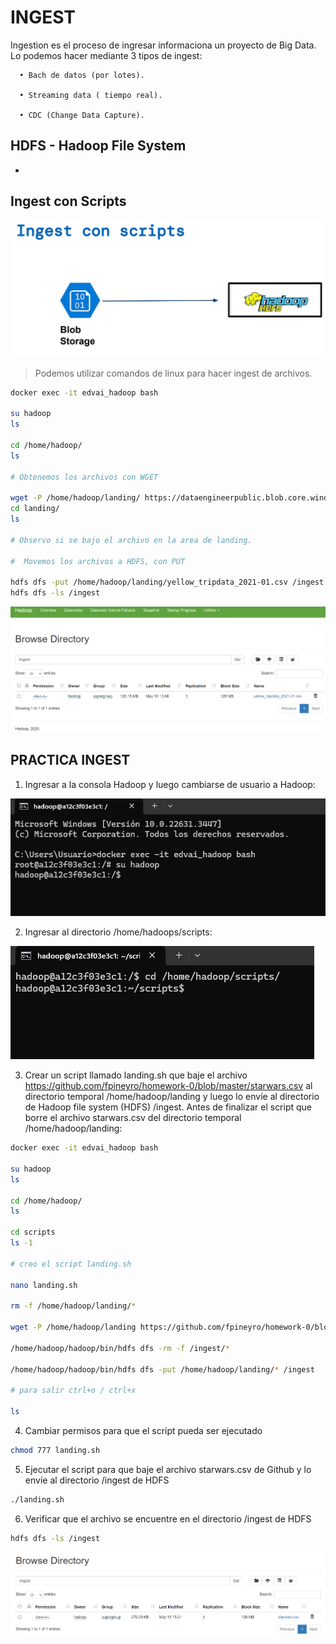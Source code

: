 # INGEST

Ingestion es el proceso de ingresar informaciona un proyecto de Big Data.
Lo podemos hacer mediante 3 tipos de ingest:

      • Bach de datos (por lotes).
   
      • Streaming data ( tiempo real).
   
      • CDC (Change Data Capture).

   


## HDFS - Hadoop File System
-
Ingest con Scripts
-
![[imagen3](./Clase 3_Ingest/ingest csripts.png)](https://github.com/GermanPLS/Bootcamp-Data-Engineering-----EDVai/blob/7d45e221cb5ab5750f711526a182a5e8de1388fd/Clase%203_Ingest/ingest%20csripts.png)

> Podemos utilizar comandos de linux para hacer ingest de archivos.

```sh
docker exec -it edvai_hadoop bash

su hadoop
ls

cd /home/hadoop/
ls

# Obtenemos los archivos con WGET

wget -P /home/hadoop/landing/ https://dataengineerpublic.blob.core.windows.net/data-engineer/yellow_tripdata_2021-01.csv
cd landing/
ls

# Observo si se bajo el archivo en la area de landing.

#  Movemos los archivos a HDFS, con PUT

hdfs dfs -put /home/hadoop/landing/yellow_tripdata_2021-01.csv /ingest
hdfs dfs -ls /ingest
```
![[imagen4](./Clase 3_Ingest/hadoop ingest.png)](https://github.com/GermanPLS/Bootcamp-Data-Engineering-----EDVai/blob/353014f8ef46b72815fcd103fef4267b3f126320/Clase%203_Ingest/hadoop%20ingest.png)

PRACTICA INGEST
-

1. Ingresar a la consola Hadoop y luego cambiarse de usuario a Hadoop:


![[imagen1](./Clase 3_Ingest/1.png)](https://github.com/GermanPLS/Bootcamp-Data-Engineering-----EDVai/blob/5775e9b3fa32ba80675a5aeb87853f53ac3a1f98/Clase%203_Ingest/1.png)

2. Ingresar al directorio /home/hadoops/scripts:

![[imagen2](./Clase 3_Ingest/22.png)](https://github.com/GermanPLS/Bootcamp-Data-Engineering-----EDVai/blob/ada5ed35603b1481fb8c8b130b91852384f8948a/Clase%203_Ingest/22.png)

3.  Crear un script llamado landing.sh que baje el archivo https://github.com/fpineyro/homework-0/blob/master/starwars.csv al
directorio temporal /home/hadoop/landing y luego lo envíe al directorio de Hadoop file system (HDFS) /ingest. Antes de finalizar el
script que borre el archivo starwars.csv del directorio temporal /home/hadoop/landing:

```sh
docker exec -it edvai_hadoop bash

su hadoop
ls

cd /home/hadoop/
ls

cd scripts
ls -1

# creo el script landing.sh

nano landing.sh

rm -f /home/hadoop/landing/*

wget -P /home/hadoop/landing https://github.com/fpineyro/homework-0/blob/master/starwars.csv

/home/hadoop/hadoop/bin/hdfs dfs -rm -f /ingest/*

/home/hadoop/hadoop/bin/hdfs dfs -put /home/hadoop/landing/* /ingest

# para salir ctrl+o / ctrl+x

ls

```

4. Cambiar permisos para que el script pueda ser ejecutado
   
```sh
chmod 777 landing.sh
```

5. Ejecutar el script para que baje el archivo starwars.csv de Github y lo envíe al directorio /ingest de HDFS

```sh
./landing.sh
```

6. Verificar que el archivo se encuentre en el directorio /ingest de HDFS

```sh
hdfs dfs -ls /ingest
```
![[imagen5](./Clase 3_Ingest/hdfs starwars.png)](https://github.com/GermanPLS/Bootcamp-Data-Engineering-----EDVai/blob/f6be8ba8fafc77363f97845cb05ac29ecb7340cb/Clase%203_Ingest/hdfs%20starwars.png)

